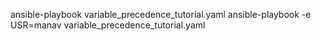 ansible-playbook variable_precedence_tutorial.yaml
ansible-playbook -e USR=manav variable_precedence_tutorial.yaml 
